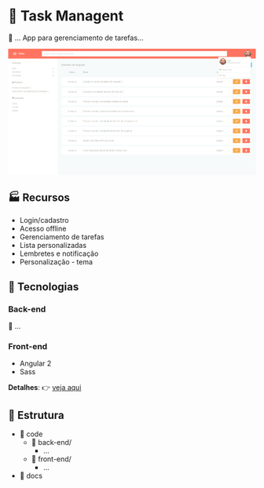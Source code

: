 # :rocket: Task Managent

:construction: ...
App para gerenciamento de tarefas...

<div align="center">
    <img src="code/front-end/src/assets/preview-v1.0.png">
</div>

## :factory: Recursos

* Login/cadastro
* Acesso offline
* Gerenciamento de tarefas
* Lista personalizadas
* Lembretes e notificação
* Personalização - tema

## :wrench: Tecnologias

### Back-end

:construction: ...

### Front-end

* Angular 2
* Sass

__Detalhes__: :point_right: [ veja aqui ](code/front-end)
## :file_folder: Estrutura

* :file_folder: code
    * :open_file_folder: back-end/
        * ...
    * :open_file_folder: front-end/
        * ...
* :file_folder: docs
